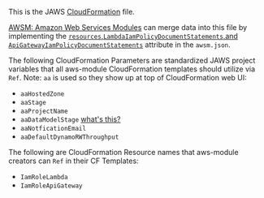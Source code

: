 This is the JAWS [CloudFormation](https://aws.amazon.com/cloudformation/) file.

[AWSM: Amazon Web Services Modules](https://github.com/awsm-org/awsm) can merge data into this file by implementing the
[`resources`,`LambdaIamPolicyDocumentStatements`,and `ApiGatewayIamPolicyDocumentStatements`](https://github.com/awsm-org/awsm/blob/master/README.md#configuration) attribute in the `awsm.json`.

The following CloudFormation Parameters are standardized JAWS project variables that all aws-module CloudFormation
templates should utilize via `Ref`.  Note: `aa` is used so they show up at top of CloudFormation web UI:

* `aaHostedZone`
* `aaStage`
* `aaProjectName`
* `aaDataModelStage` [what's this?](https://github.com/jaws-framework/JAWS/wiki/v1:best-practices#cloud-formation-segmentation)
* `aaNotficationEmail`
* `aaDefaultDynamoRWThroughput`

The following are CloudFormation Resource names that aws-module creators can `Ref` in their CF Templates:

* `IamRoleLambda`
* `IamRoleApiGateway`

